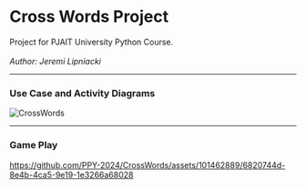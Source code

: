 # Cross Words Project

Project for PJAIT University Python Course.
<br><br>
*Author: Jeremi Lipniacki*

<hr>

### Use Case and Activity Diagrams
![CrossWords](https://github.com/PPY-2024/CrossWords/assets/101462889/16b99523-83fa-4ef4-8559-26e3913d86fe)

<hr>

### Game Play

https://github.com/PPY-2024/CrossWords/assets/101462889/6820744d-8e4b-4ca5-9e19-1e3266a68028
